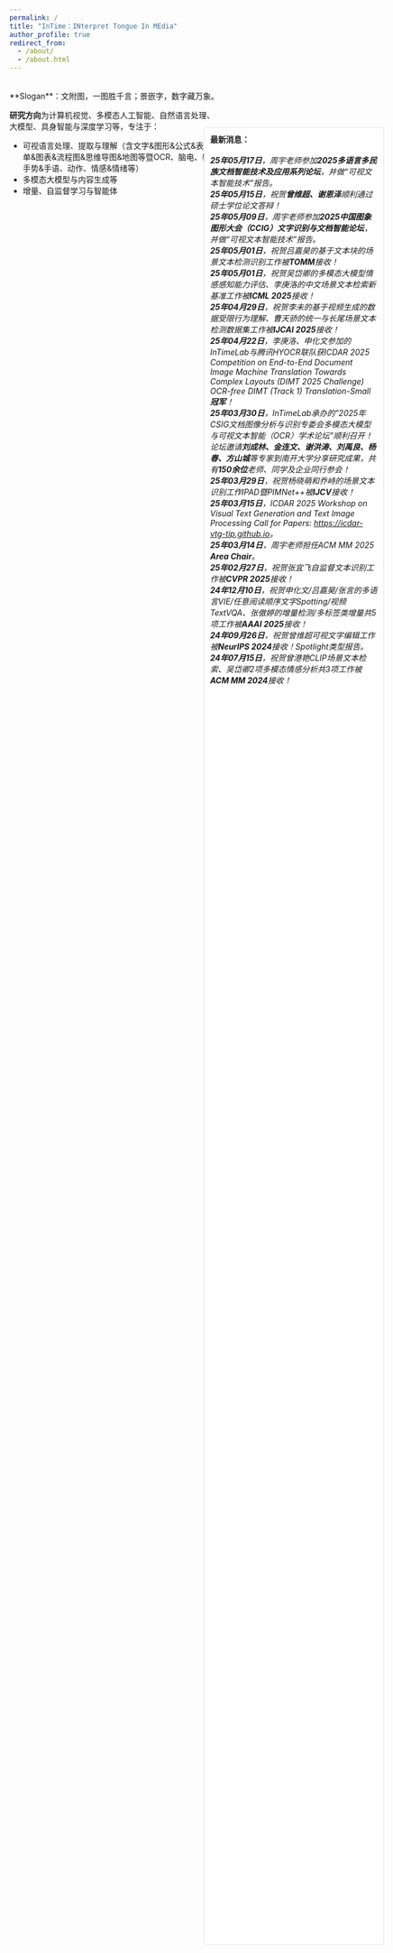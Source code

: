 ```yaml
---
permalink: /
title: "InTime：INterpret Tongue In MEdia"
author_profile: true
redirect_from: 
  - /about/
  - /about.html
---  
```

<br>
**Slogan**：文附图，一图胜千言；景嵌字，数字藏万象。  
  
**研究方向**为计算机视觉、多模态人工智能、自然语言处理、<br>
大模型、具身智能与深度学习等，专注于：
+ 可视语言处理、提取与理解（含文字&图形&公式&表格&表<br>
  单&图表&流程图&思维导图&地图等暨OCR、脑电、唇动、<br>
  手势&手语、动作、情感&情绪等）   
+ 多模态大模型与内容生成等 
+ 增量、自监督学习与智能体<br>

<style>
  .news{
   position: absolute; /* 保持绝对定位 */
   top: 7%;
   right: 7%;
   width: 31%; /* 固定宽度 */
   height: 80vh; /* 固定高度，示例为视口高度的60%，可调整为具体像素值（如400px） */
   overflow-y: auto; /* 内容超出高度时显示垂直滚动条 */
   overflow-x: hidden; /* 隐藏水平滚动条（可选） */
   padding: 10px; /* 可选：添加内边距避免内容贴边 */
   background: #fff; /* 可选：添加背景色区分边界 */
   border: 1px solid #e5e5e5; /* 可选：添加边框 */
   border-radius: 4px; /* 可选：圆角 */
  }

  .news em {
  font-size: 14px;  
  }
  
  .map{
    width: 60%;
  }
  @media screen and (max-width: 800px) {
    .news {
      position: static;
      width: auto;
    }
    .map{
      width: auto;
    }
  }
</style>

<div class="map">
  <script type="text/javascript" id="clustrmaps" src="//clustrmaps.com/map_v2.js?d=IZ9pPSCretfEwjCp7s_Fm8UrWtt2kUvApAL5BtbtCBA&cl=ffffff&w=a"></script>
</div>

<div class="news">
    <strong>最新消息：</strong><br><br>
    <em><strong>25年05月17日</strong>，周宇老师参加<strong>2025多语言多民族文档智能技术及应用系列论坛</strong>，并做“可视文本智能技术”报告。</em><br>
    <em><strong>25年05月15日</strong>，祝贺<strong>曾维超、谢恩泽</strong>顺利通过硕士学位论文答辩！</em><br>
    <em><strong>25年05月09日</strong>，周宇老师参加<strong>2025中国图象图形大会（CCIG）文字识别与文档智能论坛</strong>，并做“可视文本智能技术”报告。</em><br>
    <em><strong>25年05月01日</strong>，祝贺吕嘉昊的基于文本块的场景文本检测识别工作被<strong style="">TOMM</strong>接收！</em><br>
    <em><strong>25年05月01日</strong>，祝贺吴岱卿的多模态大模型情感感知能力评估、李庚洛的中文场景文本检索新基准工作被<strong style="">ICML 2025</strong>接收！</em><br>
    <em><strong>25年04月29日</strong>，祝贺李未的基于视频生成的数据受限行为理解、曹天骄的统一与长尾场景文本检测数据集工作被<strong style="">IJCAI 2025</strong>接收！</em><br>
    <em><strong>25年04月22日</strong>，李庚洛、申化文参加的InTimeLab与腾讯HYOCR联队获ICDAR 2025 Competition on End-to-End Document Image Machine Translation Towards Complex Layouts (DIMT 2025 Challenge) OCR-free DIMT (Track 1) Translation-Small <strong>冠军</strong>！</em><br>    
    <em><strong>25年03月30日</strong>，InTimeLab承办的“2025年CSIG文档图像分析与识别专委会多模态大模型与可视文本智能（OCR）学术论坛”顺利召开！论坛邀请<strong>刘成林、金连文、谢洪涛、刘禹良、杨春、方山城</strong>等专家到南开大学分享研究成果，共有<strong>150余位</strong>老师、同学及企业同行参会！</em><br>
    <em><strong>25年03月29日</strong>，祝贺杨晓萌和乔峙的场景文本识别工作IPAD暨PIMNet++被<strong style="">IJCV</strong>接收！</em><br>
    <em><strong>25年03月15日</strong>，ICDAR 2025 Workshop on Visual Text Generation and Text Image Processing Call for Papers: <a href="https://icdar-vtg-tip.github.io" target="_blank" _href="https://icdar-vtg-tip.github.io">https://icdar-vtg-tip.github.io</a>。</em><br>
    <em><strong>25年03月14日</strong>，周宇老师担任ACM MM 2025 <strong>Area Chair</strong>。</em><br>
    <em><strong>25年02月27日</strong>，祝贺张宜飞自监督文本识别工作被<strong style="">CVPR 2025</strong>接收！</em><br>
    <em><strong>24年12月10日</strong>，祝贺申化文/吕嘉昊/张言的多语言VIE/任意阅读顺序文字Spotting/视频TextVQA、张傲婷的增量检测/多标签类增量共5项工作被<strong style="">AAAI 2025</strong>接收！</em><br>
    <em><strong>24年09月26日</strong>，祝贺曾维超可视文字编辑工作被<strong style="">NeurIPS 2024</strong>接收！Spotlight类型报告。</em><br>
    <em><strong>24年07月15日</strong>，祝贺曾港艳CLIP场景文本检索、吴岱卿2项多模态情感分析共3项工作被<strong style="">ACM MM 2024</strong>接收！</em><br><br>
